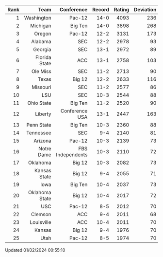 | Rank  | Team                 | Conference           | Record   | Rating | Deviation |
| ---:  | ---:                 | ---:                 | ---:     | ---:   | ---:      |
| 1     | Washington           | Pac-12               | 14-0     | 4093   | 236       |
| 2     | Michigan             | Big Ten              | 14-0     | 3898   | 268       |
| 3     | Oregon               | Pac-12               | 12-2     | 3131   | 173       |
| 4     | Alabama              | SEC                  | 12-2     | 2978   | 93        |
| 5     | Georgia              | SEC                  | 13-1     | 2972   | 89        |
| 6     | Florida State        | ACC                  | 13-1     | 2758   | 103       |
| 7     | Ole Miss             | SEC                  | 11-2     | 2713   | 90        |
| 8     | Texas                | Big 12               | 12-2     | 2633   | 116       |
| 9     | Missouri             | SEC                  | 11-2     | 2577   | 86        |
| 10    | LSU                  | SEC                  | 10-3     | 2544   | 88        |
| 11    | Ohio State           | Big Ten              | 11-2     | 2520   | 90        |
| 12    | Liberty              | Conference USA       | 13-1     | 2447   | 163       |
| 13    | Penn State           | Big Ten              | 10-3     | 2360   | 88        |
| 14    | Tennessee            | SEC                  | 9-4      | 2140   | 81        |
| 15    | Arizona              | Pac-12               | 10-3     | 2139   | 73        |
| 16    | Notre Dame           | FBS Independents     | 10-3     | 2110   | 72        |
| 17    | Oklahoma             | Big 12               | 10-3     | 2082   | 73        |
| 18    | Kansas State         | Big 12               | 9-4      | 2055   | 71        |
| 19    | Iowa                 | Big Ten              | 10-4     | 2037   | 73        |
| 20    | Oklahoma State       | Big 12               | 10-4     | 2017   | 72        |
| 21    | USC                  | Pac-12               | 8-5      | 2012   | 70        |
| 22    | Clemson              | ACC                  | 9-4      | 2011   | 68        |
| 23    | Louisville           | ACC                  | 10-4     | 2011   | 70        |
| 24    | Kansas               | Big 12               | 9-4      | 1976   | 70        |
| 25    | Utah                 | Pac-12               | 8-5      | 1974   | 70        |

Updated 01/02/2024 00:55:10
